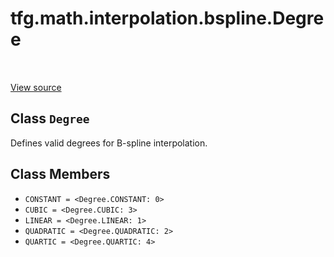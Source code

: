 <div itemscope itemtype="http://developers.google.com/ReferenceObject">
<meta itemprop="name" content="tfg.math.interpolation.bspline.Degree" />
<meta itemprop="path" content="Stable" />
<meta itemprop="property" content="CONSTANT"/>
<meta itemprop="property" content="CUBIC"/>
<meta itemprop="property" content="LINEAR"/>
<meta itemprop="property" content="QUADRATIC"/>
<meta itemprop="property" content="QUARTIC"/>
</div>

# tfg.math.interpolation.bspline.Degree

<table class="tfo-notebook-buttons tfo-api" align="left">
</table>

<a target="_blank" href="https://github.com/tensorflow/graphics/blob/master/tensorflow_graphics/math/interpolation/bspline.py">View
source</a>

## Class `Degree`

Defines valid degrees for B-spline interpolation.

<!-- Placeholder for "Used in" -->

## Class Members

*   `CONSTANT = <Degree.CONSTANT: 0>` <a id="CONSTANT"></a>
*   `CUBIC = <Degree.CUBIC: 3>` <a id="CUBIC"></a>
*   `LINEAR = <Degree.LINEAR: 1>` <a id="LINEAR"></a>
*   `QUADRATIC = <Degree.QUADRATIC: 2>` <a id="QUADRATIC"></a>
*   `QUARTIC = <Degree.QUARTIC: 4>` <a id="QUARTIC"></a>
